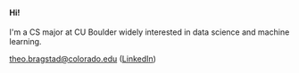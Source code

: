 #### **Hi!**  
 I'm a CS major at CU Boulder widely interested in data science and machine learning.
 
theo.bragstad@colorado.edu ([LinkedIn](https://www.linkedin.com/in/theobragstad))
